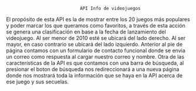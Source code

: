                                 API Info de videojuegos

El propósito de esta API es la de mostrar entre los 20 juegos más populares y poder marcar los que 
queramos como favoritos, a través de esta acción se genera una clasificación en base a la 
fecha de lanzamiento del videojuego. Al ser menor de 2010 esté se ubicará del lado derecho.
Al ser mayor, en caso contrario se ubicará del lado izquierdo. 
Anterior al pie de página contamos con un formulario de contacto funcional donde se envia un correo
como respuesta al cargar nuestro correo y nombre.
Otra de las características de la API es que contamos con una barra de búsqueda, al presionar 
el boton de búsqueda nos redireccionará a una nueva página donde nos mostrará toda la información
que se haya en la API acerca de ese juego y sus secuelas.

